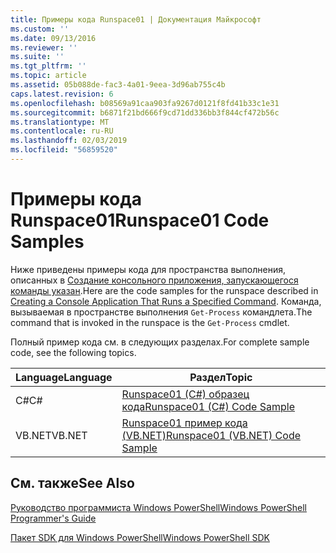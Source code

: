 ```yaml
---
title: Примеры кода Runspace01 | Документация Майкрософт
ms.custom: ''
ms.date: 09/13/2016
ms.reviewer: ''
ms.suite: ''
ms.tgt_pltfrm: ''
ms.topic: article
ms.assetid: 05b088de-fac3-4a01-9eea-3d96ab755c4b
caps.latest.revision: 6
ms.openlocfilehash: b08569a91caa903fa9267d0121f8fd41b33c1e31
ms.sourcegitcommit: b6871f21bd666f9cd71dd336bb3f844cf472b56c
ms.translationtype: MT
ms.contentlocale: ru-RU
ms.lasthandoff: 02/03/2019
ms.locfileid: "56859520"
---
```

# <a name="runspace01-code-samples"></a><span data-ttu-id="72502-102">Примеры кода Runspace01</span><span class="sxs-lookup"><span data-stu-id="72502-102">Runspace01 Code Samples</span></span>

<span data-ttu-id="72502-103">Ниже приведены примеры кода для пространства выполнения, описанных в [Создание консольного приложения, запускающегося команды указан](http://msdn.microsoft.com/en-us/793a6570-a072-4799-840b-172f28ce620e).</span><span class="sxs-lookup"><span data-stu-id="72502-103">Here are the code samples for the runspace described in [Creating a Console Application That Runs a Specified Command](http://msdn.microsoft.com/en-us/793a6570-a072-4799-840b-172f28ce620e).</span></span> <span data-ttu-id="72502-104">Команда, вызываемая в пространстве выполнения `Get-Process` командлета.</span><span class="sxs-lookup"><span data-stu-id="72502-104">The command that is invoked in the runspace is the `Get-Process` cmdlet.</span></span>

<span data-ttu-id="72502-105">Полный пример кода см. в следующих разделах.</span><span class="sxs-lookup"><span data-stu-id="72502-105">For complete sample code, see the following topics.</span></span>

|<span data-ttu-id="72502-106">Language</span><span class="sxs-lookup"><span data-stu-id="72502-106">Language</span></span>|<span data-ttu-id="72502-107">Раздел</span><span class="sxs-lookup"><span data-stu-id="72502-107">Topic</span></span>|
|--------------|-----------|
|<span data-ttu-id="72502-108">C#</span><span class="sxs-lookup"><span data-stu-id="72502-108">C#</span></span>|[<span data-ttu-id="72502-109">Runspace01 (C#) образец кода</span><span class="sxs-lookup"><span data-stu-id="72502-109">Runspace01 (C#) Code Sample</span></span>](./runspace01-csharp-code-sample.md)|
|<span data-ttu-id="72502-110">VB.NET</span><span class="sxs-lookup"><span data-stu-id="72502-110">VB.NET</span></span>|[<span data-ttu-id="72502-111">Runspace01 пример кода (VB.NET)</span><span class="sxs-lookup"><span data-stu-id="72502-111">Runspace01 (VB.NET) Code Sample</span></span>](./runspace01-vb-net-code-sample.md)|

## <a name="see-also"></a><span data-ttu-id="72502-112">См. также</span><span class="sxs-lookup"><span data-stu-id="72502-112">See Also</span></span>

[<span data-ttu-id="72502-113">Руководство программиста Windows PowerShell</span><span class="sxs-lookup"><span data-stu-id="72502-113">Windows PowerShell Programmer's Guide</span></span>](./windows-powershell-programmer-s-guide.md)

[<span data-ttu-id="72502-114">Пакет SDK для Windows PowerShell</span><span class="sxs-lookup"><span data-stu-id="72502-114">Windows PowerShell SDK</span></span>](../windows-powershell-reference.md)